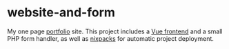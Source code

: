 # website-and-form

My one page [portfolio](https://me.exi.moe/) site.
This project includes a [Vue frontend](https://github.com/exi66/website) and a small PHP form handler, as well as [nixpacks](https://nixpacks.com/docs/getting-started) for automatic project deployment.
